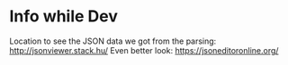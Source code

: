 # Info while Dev

Location to see the JSON data we got from the parsing: http://jsonviewer.stack.hu/
Even better look: https://jsoneditoronline.org/